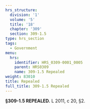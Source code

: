```yaml
---
hrs_structure:
  division: '1'
  volume: '5'
  title: '18'
  chapter: '309'
  section: 309-1.5
type: hrs_section
tags:
  - Government
menu:
  hrs:
    identifier: HRS_0309-0001_0005
    parent: HRS0309
    name: 309-1.5 Repealed
weight: 83010
title: Repealed
full_title: 309-1.5 Repealed
---
```

**§309-1.5 REPEALED.** L 2011, c 20, §2.